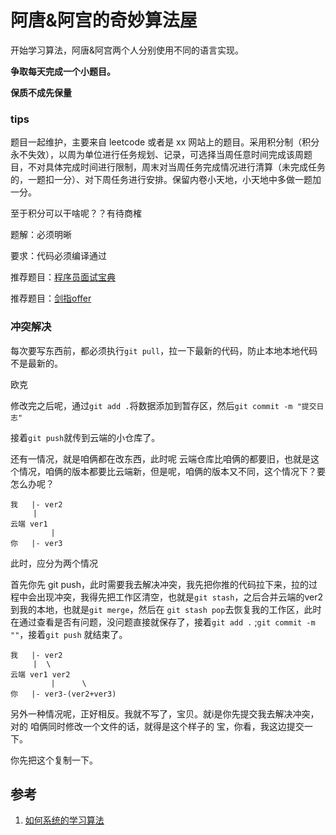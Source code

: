 # 阿唐&阿宫的奇妙算法屋

开始学习算法，阿唐&阿宫两个人分别使用不同的语言实现。

**争取每天完成一个小题目。**

**保质不成先保量**



### tips

题目一起维护，主要来自 leetcode 或者是 xx 网站上的题目。采用积分制（积分永不失效），以周为单位进行任务规划、记录，可选择当周任意时间完成该周题目，不对具体完成时间进行限制，周末对当周任务完成情况进行清算（未完成任务的，一题扣一分）、对下周任务进行安排。保留内卷小天地，小天地中多做一题加一分。

至于积分可以干啥呢？？有待商榷

题解：必须明晰

要求：代码必须编译通过

推荐题目：[程序员面试宝典](https://leetcode.cn/problem-list/xb9lfcwi/)

推荐题目：[剑指offer](https://leetcode.cn/problem-list/xb9nqhhg/)



### 冲突解决


每次要写东西前，都必须执行`git pull`，拉一下最新的代码，防止本地本地代码不是最新的。

欧克

修改完之后呢，通过`git add .`将数据添加到暂存区，然后`git commit -m "提交日志"`

接着`git push`就传到云端的小仓库了。



还有一情况，就是咱俩都在改东西，此时呢 云端仓库比咱俩的都要旧，也就是这个情况，咱俩的版本都要比云端新，但是呢，咱俩的版本又不同，这个情况下？要怎么办呢？ 

```
我	|- ver2
	 |
云端 ver1
         |
你	|- ver3
```

 此时，应分为两个情况

首先你先 git push，此时需要我去解决冲突，我先把你推的代码拉下来，拉的过程中会出现冲突，我得先把工作区清空，也就是`git stash`，之后合并云端的ver2到我的本地，也就是`git merge`，然后在 `git stash pop`去恢复我的工作区，此时在通过查看是否有问题，没问题直接就保存了，接着`git add .` ;`git commit -m ""`，接着`git push` 就结束了。

```
我	|- ver2
	 |	\
云端 ver1 ver2
         |		\
你	|- ver3-(ver2+ver3)
```

另外一种情况呢，正好相反。我就不写了，宝贝。就i是你先提交我去解决冲突，对的 咱俩同时修改一个文件的话，就得是这个样子的 宝，你看，我这边提交一下。

你先把这个复制一下。



## 参考

1. [如何系统的学习算法](https://www.zhihu.com/question/20588261)
